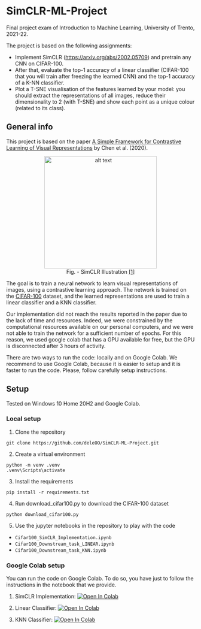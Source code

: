 # SimCLR-ML-Project
Final project exam of Introduction to Machine Learning, University of Trento, 2021-22.

The project is based on the following assignments:

- Implement SimCLR (https://arxiv.org/abs/2002.05709) and pretrain any CNN on CIFAR-100. 
- After that, evaluate the top-1 accuracy of a linear classifier (CIFAR-100 that you will train after freezing the learned CNN) and the top-1 accuracy of a K-NN classifier. 
- Plot a T-SNE visualisation of the features learned by your model: you should extract the representations of all images, reduce their dimensionality to 2 (with T-SNE) and show each point as a unique colour (related to its class).

## General info
This project is based on the paper [A Simple Framework for Contrastive Learning of Visual Representations](https://arxiv.org/abs/2002.05709) by Chen et al. (2020). 

<p align="center">
  <img src="https://camo.githubusercontent.com/d92c0e914af70fe618cf3ea555e2da1737d84bc4/68747470733a2f2f312e62702e626c6f6773706f742e636f6d2f2d2d764834504b704539596f2f586f3461324259657276492f414141414141414146704d2f766146447750584f79416f6b4143385868383532447a4f67457332324e68625877434c63424741735948512f73313630302f696d616765342e676966" alt="alt text" width="300"/>
  <br>
  <m>Fig. - SimCLR Illustration <a href="https://ai.googleblog.com/2020/04/advancing-self-supervised-and-semi.html"> [1] </a> </m>
</p>

The goal is to train a neural network to learn visual representations of images, using a contrastive learning approach. The network is trained on the [CIFAR-100](https://www.cs.toronto.edu/~kriz/cifar.html) dataset, and the learned representations are used to train a linear classifier and a KNN classifier. 

Our implementation did not reach the results reported in the paper due to the lack of time and resources. Indeed, we were constrained by the computational resources available on our personal computers, and we were not able to train the network for a sufficient number of epochs. For this reason, we used google colab that has a GPU available for free, but the GPU is disconnected after 3 hours of activity.

There are two ways to run the code: locally and on Google Colab. We recommend to use Google Colab, because it is easier to setup and it is faster to run the code. Please, follow carefully setup instructions. 

## Setup
Tested on Windows 10 Home 20H2 and Google Colab.

### Local setup

1. Clone the repository
```
git clone https://github.com/deleOO/SimCLR-ML-Project.git
```

2. Create a virtual environment
```
python -m venv .venv
.venv\Scripts\activate
```

3. Install the requirements
```
pip install -r requirements.txt
```

4. Run download_cifar100.py to download the CIFAR-100 dataset
```
python download_cifar100.py
```

5. Use the jupyter notebooks in the repository to play with the code 
- `Cifar100_SimCLR_Implementation.ipynb`
- `Cifar100_Downstream_task_LINEAR.ipynb`
- `Cifar100_Downstream_task_KNN.ipynb`

### Google Colab setup
You can run the code on Google Colab. To do so, you have just to follow the instructions in the notebook that we provide.

1. SimCLR Implementation: [![Open In Colab](https://colab.research.google.com/assets/colab-badge.svg)](https://drive.google.com/file/d/1nOwzxxv0_cNwMoAVQDiE3ghHZ6ePQ_a9/view?usp=share_link)

2. Linear Classifier: [![Open In Colab](https://colab.research.google.com/assets/colab-badge.svg)](https://drive.google.com/file/d/1LxiKM2wsFLxTCfVSrn9lld7V2FgNFHth/view?usp=share_link)

3. KNN Classifier: [![Open In Colab](https://colab.research.google.com/assets/colab-badge.svg)](https://drive.google.com/file/d/1mivEERWBYb1GoLY8OnioNxj-PgoCJ83-/view?usp=share_link)




